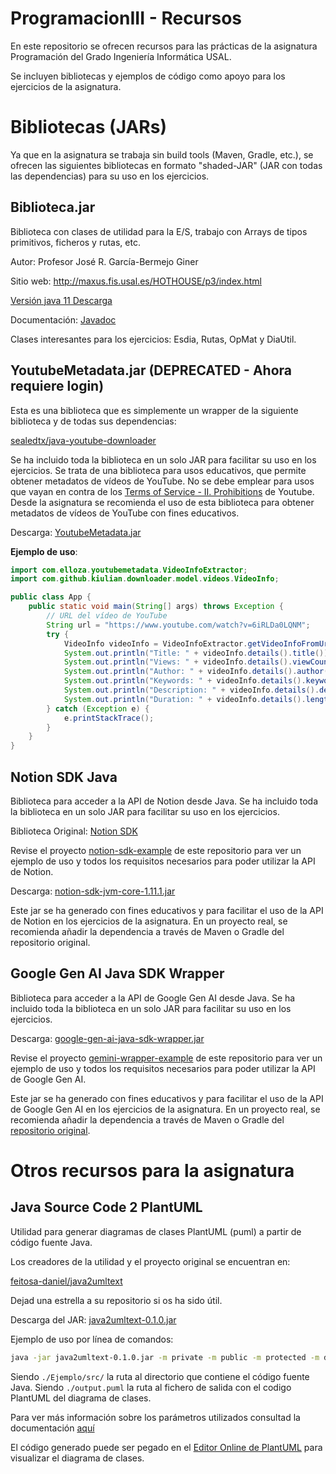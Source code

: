# ProgramacionIII - Recursos
En este repositorio se ofrecen recursos para las prácticas de la asignatura Programación del Grado Ingeniería Informática USAL.

Se incluyen bibliotecas y ejemplos de código como apoyo para los ejercicios de la asignatura.

# Bibliotecas (JARs)

Ya que en la asignatura se trabaja sin build tools (Maven, Gradle, etc.), se ofrecen las siguientes bibliotecas en formato "shaded-JAR" (JAR con todas las dependencias) para su uso en los ejercicios.

## Biblioteca.jar

Biblioteca con clases de utilidad para la E/S, trabajo con Arrays de tipos primitivos, ficheros y rutas, etc.

Autor: Profesor José R. García-Bermejo Giner

Sitio web: http://maxus.fis.usal.es/HOTHOUSE/p3/index.html

[Versión java 11 Descarga](http://maxus.fis.usal.es/HOTHOUSE/p3/biblioteca11.jar)

Documentación: [Javadoc](http://maxus.fis.usal.es/HOTHOUSE/p3/javadoc_com_coti_tools/com/coti/tools/package-summary.html)

Clases interesantes para los ejercicios: Esdia, Rutas, OpMat y DiaUtil.

## YoutubeMetadata.jar (DEPRECATED - Ahora requiere login)

Esta es una biblioteca que es simplemente un wrapper de la siguiente biblioteca y de todas sus dependencias:

[sealedtx/java-youtube-downloader](https://github.com/sealedtx/java-youtube-downloader)

Se ha incluido toda la biblioteca en un solo JAR para facilitar su uso en los ejercicios. Se trata de una biblioteca para usos educativos, que permite obtener metadatos de vídeos de YouTube. No se debe emplear para usos que vayan en contra de los [Terms of Service - II. Prohibitions](https://developers.google.com/youtube/terms/api-services-terms-of-service) de Youtube. Desde la asignatura se recomienda el uso de esta biblioteca para obtener metadatos de vídeos de YouTube con fines educativos.

Descarga: [YoutubeMetadata.jar](https://github.com/elloza/ProgramacionIII-Recursos/raw/main/jars/YoutubeMetadata.jar)

**Ejemplo de uso**:

```java
import com.elloza.youtubemetadata.VideoInfoExtractor;
import com.github.kiulian.downloader.model.videos.VideoInfo;

public class App {
    public static void main(String[] args) throws Exception {
        // URL del vídeo de YouTube
        String url = "https://www.youtube.com/watch?v=6iRLDa0LQNM";
        try {
            VideoInfo videoInfo = VideoInfoExtractor.getVideoInfoFromUrl(url);
            System.out.println("Title: " + videoInfo.details().title());
            System.out.println("Views: " + videoInfo.details().viewCount());
            System.out.println("Author: " + videoInfo.details().author());
            System.out.println("Keywords: " + videoInfo.details().keywords());
            System.out.println("Description: " + videoInfo.details().description());
            System.out.println("Duration: " + videoInfo.details().lengthSeconds() + " seconds");
        } catch (Exception e) {
            e.printStackTrace();
        }
    }
}
```

## Notion SDK Java

Biblioteca para acceder a la API de Notion desde Java. Se ha incluido toda la biblioteca en un solo JAR para facilitar su uso en los ejercicios.

Biblioteca Original: [Notion SDK](https://github.com/seratch/notion-sdk-jvm/tree/main)

Revise el proyecto [notion-sdk-example](https://github.com/elloza/ProgramacionIII-Recursos/tree/main/notionsdkexample) de este repositorio para ver un ejemplo de uso y todos los requisitos necesarios para poder utilizar la API de Notion.

Descarga: [notion-sdk-jvm-core-1.11.1.jar](https://github.com/elloza/ProgramacionIII-Recursos/raw/main/jars/notion-sdk-jvm-core-1.11.1.jar)

Este jar se ha generado con fines educativos y para facilitar el uso de la API de Notion en los ejercicios de la asignatura. En un proyecto real, se recomienda añadir la dependencia a través de Maven o Gradle del repositorio original.


## Google Gen AI Java SDK Wrapper

Biblioteca para acceder a la API de Google Gen AI desde Java. Se ha incluido toda la biblioteca en un solo JAR para facilitar su uso en los ejercicios.

Descarga: [google-gen-ai-java-sdk-wrapper.jar](https://github.com/elloza/ProgramacionIII-Recursos/raw/main/jars/genai-fatjar-1.0.0.jar)

Revise el proyecto [gemini-wrapper-example](https://github.com/elloza/ProgramacionIII-Recursos/tree/main/gemini-wrapper-example) de este repositorio para ver un ejemplo de uso y todos los requisitos necesarios para poder utilizar la API de Google Gen AI.

Este jar se ha generado con fines educativos y para facilitar el uso de la API de Google Gen AI en los ejercicios de la asignatura. En un proyecto real, se recomienda añadir la dependencia a través de Maven o Gradle del [repositorio original](https://github.com/googleapis/java-genai).

# Otros recursos para la asignatura

## Java Source Code 2 PlantUML

Utilidad para generar diagramas de clases PlantUML (puml) a partir de código fuente Java.

Los creadores de la utilidad y el proyecto original se encuentran en:

[feitosa-daniel/java2umltext](https://github.com/sealedtx/java-youtube-downloader)

Dejad una estrella a su repositorio si os ha sido útil.

Descarga del JAR: [java2umltext-0.1.0.jar](https://github.com/feitosa-daniel/java2umltext/releases/download/v0.1.0/java2umltext-0.1.0.jar)

Ejemplo de uso por línea de comandos:

```bash
java -jar java2umltext-0.1.0.jar -m private -m public -m protected -m default -f private -f public -f protected -f default --package -o="./output.puml" PLANTUML "./Ejemplo/src/"
```

Siendo `./Ejemplo/src/` la ruta al directorio que contiene el código fuente Java.
Siendo `./output.puml` la ruta al fichero de salida con el codigo PlantUML del diagrama de clases.

Para ver más información sobre los parámetros utilizados consultad la documentación [aquí](https://github.com/feitosa-daniel/java2umltext?tab=readme-ov-file#usage)

El código generado puede ser pegado en el [Editor Online de PlantUML](https://www.plantuml.com/plantuml/uml/) para visualizar el diagrama de clases.

